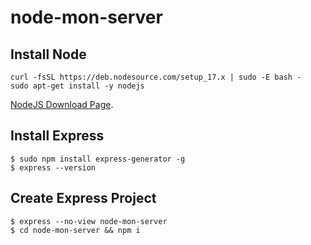 # node-mon-server

## Install Node

```
curl -fsSL https://deb.nodesource.com/setup_17.x | sudo -E bash -
sudo apt-get install -y nodejs
```

[NodeJS Download Page](https://nodejs.org/ko/download/).

## Install Express

```
$ sudo npm install express-generator -g
$ express --version
```

## Create Express Project

```
$ express --no-view node-mon-server
$ cd node-mon-server && npm i
```
